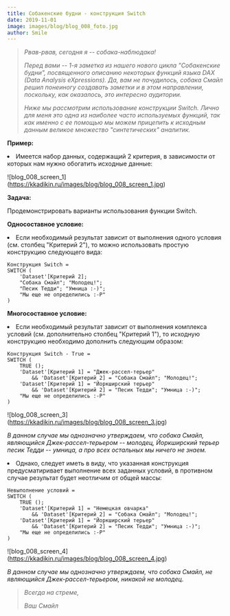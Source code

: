```yaml
---
title: Собакенские будни - конструкция Switch
date: 2019-11-01
image: images/blog/blog_008_foto.jpg
author: Smile
---
```


> *Рвав-рвав, сегодня я -- собака-наблюдака!*
>
> *Перед вами -- 1-я заметка из нашего нового цикла "Собакенские будни", посвященного описанию некоторых функций языка DAX (Data Analysis eXpressions). Да, вам не почудилось, собака Смайл решил понеиногу создавать заметки и в этом направлении, поскольку, как оказалось, это интересно аудитории.*
> 
> *Ниже мы рассмотрим использование конструкции Switch. Лично для меня это одна из наиболее часто используемых функций, так как именно с ее помощью мы можем прицепить к исходным данным великое множество "синтетических" аналитик.*


**Пример:**

**<li>** Имеется набор данных, содержащий 2 критерия, в зависимости от которых нам нужно обогатить исходные данные:

![blog_008_screen_1] (https://kkadikin.ru/images/blog/blog_008_screen_1.jpg)


**Задача:**

Продемонстрировать варианты использования функции Switch.


**Односоставное условие:**

**<li>** Если необходимый результат зависит от выполнения одного условия (см. столбец "Критерий 2"), то можно использовать простую конструкцию следующего вида:

```dax
Конструкция Switch =
SWITCH (
    'Dataset'[Критерий 2];
    "Собака Смайл"; "Молодец!";
    "Песик Тедди"; "Умница :-)";
    "Мы еще не определились :-Р"
)
```


**Многосоставное условие:**

**<li>** Если необходимый результат зависит от выполнения комплекса условий (см. дополнительно столбец "Критерий 1"), то исходную конструкцию необходимо дополнить следующим образом:

```dax
Конструкция Switch - True =
SWITCH (
    TRUE ();
    'Dataset'[Критерий 1] = "Джек-рассел-терьер"
        && 'Dataset'[Критерий 2] = "Собака Смайл"; "Молодец!";
    'Dataset'[Критерий 1] = "Йоркширский терьер"
        && 'Dataset'[Критерий 2] = "Песик Тедди"; "Умница :-)";
    "Мы еще не определились :-Р"
)
```

![blog_008_screen_3] (https://kkadikin.ru/images/blog/blog_008_screen_3.jpg)

*В данном случае мы однозначно утверждаем, что собака Смайл, являющийся Джек-рассел-терьером -- молодец, Йоркширский терьер песик Тедди -- умница, а про всех остальных мы ничего не знаем.*

**<li>** Однако, следует иметь в виду, что указанная конструкция предусматиривает выполнение всех заданных условий, в противном случае результат  будет неотличим от общей массы:

```dax
Невыполнение условий =
SWITCH (
    TRUE ();
    'Dataset'[Критерий 1] = "Немецкая овчарка"
        && 'Dataset'[Критерий 2] = "Собака Смайл"; "Молодец!";
    'Dataset'[Критерий 1] = "Йоркширский терьер"
        && 'Dataset'[Критерий 2] = "Песик Тедди"; "Умница :-)";
    "Мы еще не определились :-Р"
)
```

![blog_008_screen_4] (https://kkadikin.ru/images/blog/blog_008_screen_4.jpg)

*В данном случае мы однозначно утверждаем, что собака Смайл, не являющийся Джек-рассел-терьером, никакой не молодец.*

> *Всегда на стреме,*
>
> *Ваш Смайл*